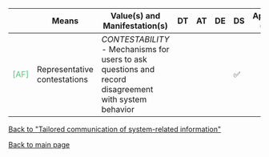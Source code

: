 |       | Means  | Value(s) and Manifestation(s)| DT|AT | DE | DS | Application (model) | Approach | Visual elements | Additional details
| ----------- |  --------------------------- | ---------------  |------------------------------|-------------| ----------------------|----------------------|----------------------------|--------------------|------------------------|--------------------------------- |
<span style="color:#50C878">[AF]</span> | Representative contestations | *CONTESTABILITY* <br> - Mechanisms for users to ask questions and record disagreement with system behavior  | | | | ✅| | | | 

[Back to "Tailored communication of system-related information"](../Table3A.md)

[Back to main page](../index.md)